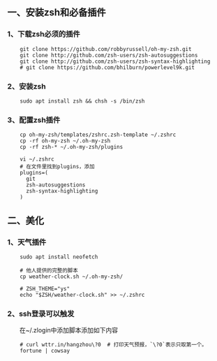 
## 一、安装zsh和必备插件

### 1、下载zsh必须的插件

```shell
    git clone https://github.com/robbyrussell/oh-my-zsh.git
    git clone http://github.com/zsh-users/zsh-autosuggestions
    git clone http://github.com/zsh-users/zsh-syntax-highlighting
    # git clone https://github.com/bhilburn/powerlevel9k.git
```

### 2、安装zsh
    
```shell
    sudo apt install zsh && chsh -s /bin/zsh
```

### 3、配置zsh插件

```shell    
    cp oh-my-zsh/templates/zshrc.zsh-template ~/.zshrc
    cp -rf oh-my-zsh ~/.oh-my-zsh
    cp -rf zsh-* ~/.oh-my-zsh/plugins

    vi ~/.zshrc
    # 在文件里找到plugins，添加
    plugins=(
      git
      zsh-autosuggestions
      zsh-syntax-highlighting
    )
```

## 二、美化

### 1、天气插件

```shell
    sudo apt install neofetch

    # 他人提供的完整的脚本    
    cp weather-clock.sh ~/.oh-my-zsh/

    # ZSH_THEME="ys"
    echo "$ZSH/weather-clock.sh" >> ~/.zshrc
```

### 2、ssh登录可以触发

&emsp;&emsp;在~/.zlogin中添加脚本添加如下内容

```shell
    # curl wttr.in/hangzhou\?0  # 打印天气预报，`\?0`表示只取第一个。
    fortune | cowsay
```

